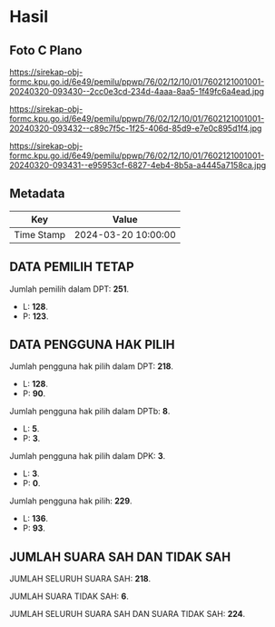 # Hasil

## Foto C Plano

https://sirekap-obj-formc.kpu.go.id/6e49/pemilu/ppwp/76/02/12/10/01/7602121001001-20240320-093430--2cc0e3cd-234d-4aaa-8aa5-1f49fc6a4ead.jpg

https://sirekap-obj-formc.kpu.go.id/6e49/pemilu/ppwp/76/02/12/10/01/7602121001001-20240320-093432--c89c7f5c-1f25-406d-85d9-e7e0c895d1f4.jpg

https://sirekap-obj-formc.kpu.go.id/6e49/pemilu/ppwp/76/02/12/10/01/7602121001001-20240320-093431--e95953cf-6827-4eb4-8b5a-a4445a7158ca.jpg


## Metadata

| Key        | Value               |
| ---------- | ------------------- |
| Time Stamp | 2024-03-20 10:00:00 |


## DATA PEMILIH TETAP

Jumlah pemilih dalam DPT: **251**.
 * L: **128**.
 * P: **123**.

## DATA PENGGUNA HAK PILIH

Jumlah pengguna hak pilih dalam DPT: **218**.
 * L: **128**.
 * P: **90**.

Jumlah pengguna hak pilih dalam DPTb: **8**.
 * L: **5**.
 * P: **3**.

Jumlah pengguna hak pilih dalam DPK: **3**.
 * L: **3**.
 * P: **0**.

Jumlah pengguna hak pilih: **229**.
 * L: **136**.
 * P: **93**.

## JUMLAH SUARA SAH DAN TIDAK SAH

JUMLAH SELURUH SUARA SAH: **218**.

JUMLAH SUARA TIDAK SAH: **6**.

JUMLAH SELURUH SUARA SAH DAN SUARA TIDAK SAH: **224**.


